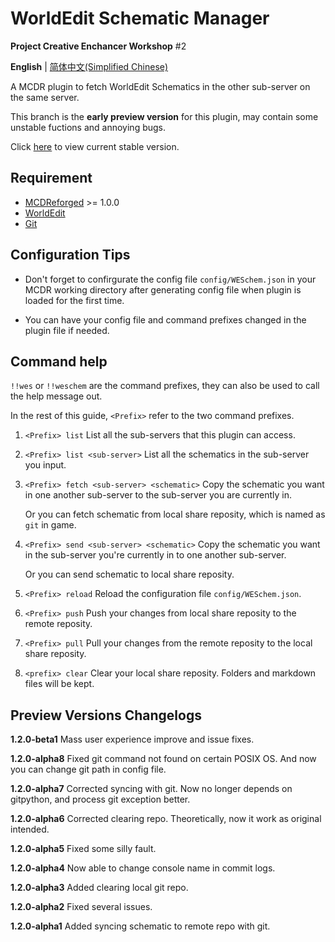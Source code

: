 # WorldEdit Schematic Manager

**Project Creative Enchancer Workshop** #2

  **English** | [简体中文(Simplified Chinese)](https://github.com/ra1ny-yuki/weschem/blob/git_test/README_zh.md)

  A MCDR plugin to fetch WorldEdit Schematics in the other sub-server on the same server.

  This branch is the **early preview version** for this plugin, may contain some unstable fuctions and annoying bugs.

  Click [here](https://github.com/Lazy-Bing-Server/weschem) to view current stable version.

## Requirement
- [MCDReforged](https://github.com/Fallen-Breath/MCDReforged/) >= 1.0.0
- [WorldEdit](https://www.curseforge.com/minecraft/mc-mods/worldedit)
- [Git](https://git-scm.com/)

## Configuration Tips
- Don't forget to confirgurate the config file `config/WESchem.json` in your MCDR working directory after generating config file when plugin is loaded for the first time.

- You can have your config file and command prefixes changed in the plugin file if needed.

## Command help
`!!wes` or `!!weschem` are the command prefixes, they can also be used to call the help message out.

In the rest of this guide, `<Prefix>` refer to the two command prefixes.

1. `<Prefix> list` 
List all the sub-servers that this plugin can access.

2. `<Prefix> list <sub-server>`
List all the schematics in the sub-server you input.

3. `<Prefix> fetch <sub-server> <schematic>`
    Copy the schematic you want in one another sub-server to the sub-server you are currently in.

   Or you can fetch schematic from local share reposity, which is named as `git` in game.

4. `<Prefix> send <sub-server> <schematic>`
    Copy the schematic you want in the sub-server you're currently in to one another sub-server.

   Or you can send schematic to local share reposity.

5. `<Prefix> reload`
    Reload the configuration file `config/WESchem.json`.

6. `<Prefix> push`
    Push your changes from local share reposity to the remote reposity.

7. `<Prefix> pull`
   Pull your changes from the remote reposity to the local share reposity.

8. `<prefix> clear`
   Clear your local share reposity. Folders and markdown files will be kept.
## Preview Versions Changelogs

**1.2.0-beta1** Mass user experience improve and issue fixes.

**1.2.0-alpha8** Fixed git command not found on certain POSIX OS. And now you can change git path in config file.

**1.2.0-alpha7** Corrected syncing with git. Now no longer depends on gitpython, and process git exception better.

**1.2.0-alpha6** Corrected clearing repo. Theoretically, now it work as original intended.

**1.2.0-alpha5** Fixed some silly fault.

**1.2.0-alpha4** Now able to change console name in commit logs.

**1.2.0-alpha3** Added clearing local git repo.

**1.2.0-alpha2** Fixed several issues.

**1.2.0-alpha1** Added syncing schematic to remote repo with git.

